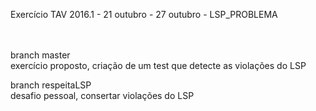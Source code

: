 Exercício TAV 2016.1 - 	21 outubro - 27 outubro - LSP_PROBLEMA<br><br><br>

branch master <br> 
exercício proposto, criação de um test que detecte as violações do LSP

branch respeitaLSP <br>
 desafio pessoal, consertar violações do LSP

